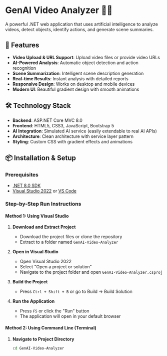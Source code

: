 # GenAI Video Analyzer 🎥🤖

A powerful .NET web application that uses artificial intelligence to analyze videos, detect objects, identify actions, and generate scene summaries.

## 🚀 Features

- **Video Upload & URL Support**: Upload video files or provide video URLs
- **AI-Powered Analysis**: Automatic object detection and action recognition
- **Scene Summarization**: Intelligent scene description generation
- **Real-time Results**: Instant analysis with detailed reports
- **Responsive Design**: Works on desktop and mobile devices
- **Modern UI**: Beautiful gradient design with smooth animations

## 🛠️ Technology Stack

- **Backend**: ASP.NET Core MVC 8.0
- **Frontend**: HTML5, CSS3, JavaScript, Bootstrap 5
- **AI Integration**: Simulated AI service (easily extendable to real AI APIs)
- **Architecture**: Clean architecture with service layer pattern
- **Styling**: Custom CSS with gradient effects and animations

## 📦 Installation & Setup

### Prerequisites

- [.NET 8.0 SDK](https://dotnet.microsoft.com/download/dotnet/8.0)
- [Visual Studio 2022](https://visualstudio.microsoft.com/) or [VS Code](https://code.visualstudio.com/)

### Step-by-Step Run Instructions

#### Method 1: Using Visual Studio

1. **Download and Extract Project**
   - Download the project files or clone the repository
   - Extract to a folder named `GenAI-Video-Analyzer`

2. **Open in Visual Studio**
   - Open Visual Studio 2022
   - Select "Open a project or solution"
   - Navigate to the project folder and open `GenAI-Video-Analyzer.csproj`

3. **Build the Project**
   - Press `Ctrl + Shift + B` or go to Build → Build Solution

4. **Run the Application**
   - Press `F5` or click the "Run" button
   - The application will open in your default browser

#### Method 2: Using Command Line (Terminal)

1. **Navigate to Project Directory**
   ```bash
   cd GenAI-Video-Analyzer